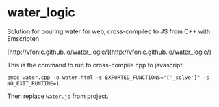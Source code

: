 water_logic
===========

Solution for pouring water for web, cross-compiled to JS from C++ with Emscripten

[http://vfonic.github.io/water_logic/](http://vfonic.github.io/water_logic/)

This is the command to run to cross-compile cpp to javascript:

`emcc water.cpp -o water.html -s EXPORTED_FUNCTIONS="['_solve']" -s NO_EXIT_RUNTIME=1`

Then replace `water.js` from project.


